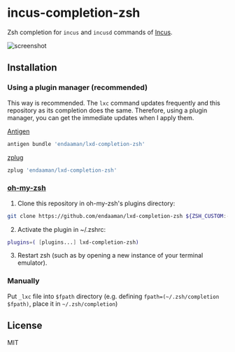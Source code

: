 # incus-completion-zsh

Zsh completion for `incus` and `incusd` commands of [Incus](https://linuxcontainers.org/incus/).

![screenshot](http://static.endaaman.me/images/github/lxd-completion.png)

## Installation

### Using a plugin manager (recommended)

This way is recommended. The `lxc` command updates frequently and this repository as its completion does the same. Therefore, using a plugin manager, you can get the immediate updates when I apply them.

[Antigen](https://github.com/zsh-users/antigen)

```sh
antigen bundle 'endaaman/lxd-completion-zsh'
```

[zplug](https://github.com/zplug/zplug)

```sh
zplug 'endaaman/lxd-completion-zsh'
```

### [oh-my-zsh](https://github.com/robbyrussell/oh-my-zsh)


1. Clone this repository in oh-my-zsh's plugins directory:

```sh
git clone https://github.com/endaaman/lxd-completion-zsh ${ZSH_CUSTOM:-~/.oh-my-zsh/custom}/plugins/lxd-completion-zsh
```

2. Activate the plugin in ~/.zshrc:

```sh
plugins=( [plugins...] lxd-completion-zsh)
```

3. Restart zsh (such as by opening a new instance of your terminal emulator).

### Manually

Put `_lxc` file into `$fpath` directory (e.g. defining `fpath=(~/.zsh/completion $fpath)`, place it in `~/.zsh/completion`)

## License

MIT
